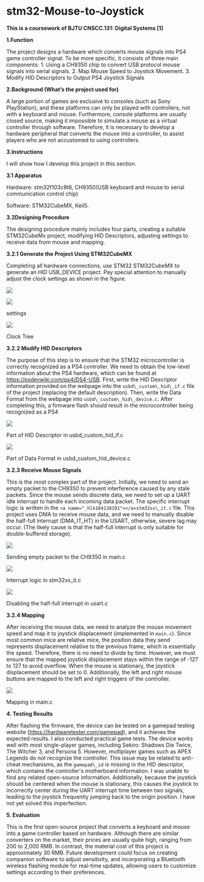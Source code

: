 # stm32-Mouse-to-Joystick

**This is a coursework of BJTU CNSCC.131: Digital Systems [1]**

**1.Function**

The project designs a hardware which converts mouse signals into PS4 game controller signal.  To be more specific, it consists of three main components: 1. Using a CH9350 chip to convert USB protocol mouse signals into serial signals. 2. Map Mouse Speed to Joystick Movement. 3. Modify HID Descriptors to Output PS4 Joystick Signals

**2.Background (What’s the project used for)**

A large portion of games are exclusive to consoles (such as Sony PlayStation), and these platforms can only be played with controllers, not with a keyboard and mouse. Furthermore, console platforms are usually closed source, making it impossible to simulate a mouse as a virtual controller through software. Therefore, it is necessary to develop a hardware peripheral that converts the mouse into a controller, to assist players who are not accustomed to using controllers.

**3.Instructions** 

I will show how I develop this project in this section.

**3.1 Apparatus**

Hardware: stm32f103c8t6, CH9350(USB keyboard and mouse to serial communication control chip)

Software: STM32CubeMX, Keil5.

**3.2Designing Procedure**

The designing procedure mainly includes four parts, creating a suitable STM32CubeMx project, modifying HID Descriptors, adjusting settings to receive data from mouse and mapping.

**3.2.1 Generate the Project Using STM32CubeMX**

Completing all hardware connections, use STM32 STM32CubeMX to generate an HID USB\_DEVICE project. Pay special attention to manually adjust the clock settings as shown in the figure.

![](Aspose.Words.1f50d18f-4698-4a8a-be83-92bfa08c169a.001.png)

![](Aspose.Words.1f50d18f-4698-4a8a-be83-92bfa08c169a.002.png)

settings

![](Aspose.Words.1f50d18f-4698-4a8a-be83-92bfa08c169a.003.png)

Clock Tree

**3.2.2 Modify HID Descriptors**

The purpose of this step is to ensure that the STM32 microcontroller is correctly recognized as a PS4 controller. We need to obtain the low-level information about the PS4 hardware, which can be found at https://psdevwiki.com/ps4/DS4-USB. First, write the HID Descriptor information provided on the webpage into the `usbd\_custom\_hid\_if.c` file of the project (replacing the default description). Then, write the Data Format from the webpage into `usbd\_custom\_hid\_device.c`. After completing this, a firmware flash should result in the microcontroller being recognized as a PS4 

![](Aspose.Words.1f50d18f-4698-4a8a-be83-92bfa08c169a.004.png)

Part of HID Descriptor in usbd\_custom\_hid\_if.c

![](Aspose.Words.1f50d18f-4698-4a8a-be83-92bfa08c169a.005.png)

Part of Data Format in usbd\_custom\_hid\_device.c

**3.2.3 Receive Mouse Signals**

This is the most complex part of the project. Initially, we need to send an empty packet to the CH9350 to prevent interference caused by any stale packets. Since the mouse sends discrete data, we need to set up a UART idle interrupt to handle each incoming data packet. The specific interrupt logic is written in the `<a name="_hlk184138191"></a>stm32xx\_it.c` file. This project uses DMA to receive mouse data, and we need to manually disable the half-full interrupt (DMA\_IT\_HT) in the USART, otherwise, severe lag may occur. (The likely cause is that the half-full interrupt is only suitable for double-buffered storage).

![](Aspose.Words.1f50d18f-4698-4a8a-be83-92bfa08c169a.006.png)

Sending empty packet to the CH9350 in main.c

![](Aspose.Words.1f50d18f-4698-4a8a-be83-92bfa08c169a.007.png)

Interrupt logic in stm32xx\_it.c

![](Aspose.Words.1f50d18f-4698-4a8a-be83-92bfa08c169a.008.png)

Disabling the half-full interrupt in usart.c

**3.2.4 Mapping**

After receiving the mouse data, we need to analyze the mouse movement speed and map it to joystick displacement (implemented in `main.c`). Since most common mice are relative mice, the position data they send represents displacement relative to the previous frame, which is essentially the speed. Therefore, there is no need to divide by time. However, we must ensure that the mapped joystick displacement stays within the range of -127 to 127 to avoid overflow. When the mouse is stationary, the joystick displacement should be set to 0. Additionally, the left and right mouse buttons are mapped to the left and right triggers of the controller.

![](Aspose.Words.1f50d18f-4698-4a8a-be83-92bfa08c169a.009.png)

Mapping in main.c

**4. Testing Results**

After flashing the firmware, the device can be tested on a gamepad testing website (https://hardwaretester.com/gamepad), and it achieves the expected results. I also conducted practical game tests. The device works well with most single-player games, including Sekiro: Shadows Die Twice, The Witcher 3, and Persona 5. However, multiplayer games such as APEX Legends do not recognize the controller. This issue may be related to anti-cheat mechanisms, as the `gamepad\_id` is missing in the HID descriptor, which contains the controller's motherboard information. I was unable to find any related open-source information. Additionally, because the joystick should be centered when the mouse is stationary, this causes the joystick to incorrectly center during the UART interrupt time between two signals, leading to the joystick frequently jumping back to the origin position. I have not yet solved this imperfection.

**5. Evaluation**

This is the first open-source project that converts a keyboard and mouse into a game controller based on hardware. Although there are similar converters on the market, their prices are usually quite high, ranging from 200 to 2,000 RMB. In contrast, the material cost of this project is approximately 30 RMB. Future development could focus on creating companion software to adjust sensitivity, and incorporating a Bluetooth wireless flashing module for real-time updates, allowing users to customize settings according to their preferences.
